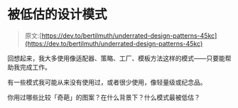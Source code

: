 # 被低估的设计模式

> 原文:[https://dev.to/bertilmuth/underrated-design-patterns-45kc](https://dev.to/bertilmuth/underrated-design-patterns-45kc)

回想起来，我大多使用像适配器、策略、工厂、模板方法这样的模式——只要能帮助我完成工作。

有一些模式我可能从来没有使用过，或者很少使用，像轻量级或纪念品。

你用过哪些比较「奇葩」的图案？在什么背景下？什么模式最被低估？